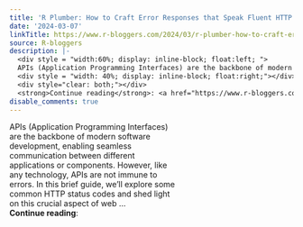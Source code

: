 ```yaml
---
title: 'R Plumber: How to Craft Error Responses that Speak Fluent HTTP'
date: '2024-03-07'
linkTitle: https://www.r-bloggers.com/2024/03/r-plumber-how-to-craft-error-responses-that-speak-fluent-http/
source: R-bloggers
description: |-
  <div style = "width:60%; display: inline-block; float:left; ">
  APIs (Application Programming Interfaces) are the backbone of modern software development, enabling seamless communication between different applications or components. However, like any technology, APIs are not immune to errors. In this brief guide, we’ll explore some common HTTP status codes and shed light on this crucial aspect of web ...</div>
  <div style = "width: 40%; display: inline-block; float:right;"></div>
  <div style="clear: both;"></div>
  <strong>Continue reading</strong>: <a href="https://www.r-bloggers.com/2024/03/r-plumbe ...
disable_comments: true
---
```

<div style = "width:60%; display: inline-block; float:left; ">
APIs (Application Programming Interfaces) are the backbone of modern software development, enabling seamless communication between different applications or components. However, like any technology, APIs are not immune to errors. In this brief guide, we’ll explore some common HTTP status codes and shed light on this crucial aspect of web ...</div>
<div style = "width: 40%; display: inline-block; float:right;"></div>
<div style="clear: both;"></div>
<strong>Continue reading</strong>: <a href="https://www.r-bloggers.com/2024/03/r-plumbe ...